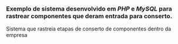 ### Exemplo de sistema desenvolvido em *PHP* e *MySQL* para rastrear componentes que deram entrada para conserto.
Sistema que rastreia etapas de conserto de componentes dentro da empresa
